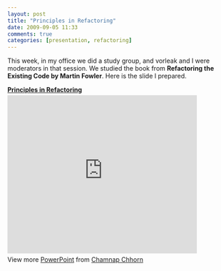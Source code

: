 ```yaml
---
layout: post
title: "Principles in Refactoring"
date: 2009-09-05 11:33
comments: true
categories: [presentation, refactoring]
---
```

This week, in my office we did a study group, and vorleak and I were moderators in that session. We studied the book from **Refactoring the Existing Code by Martin Fowler**. Here is the slide I prepared.

<div style="width:425px" id="__ss_1961578"> <strong style="display:block;margin:12px 0 4px"><a href="http://www.slideshare.net/cchamnap/principles-in-refactoring" title="Principles in Refactoring" target="_blank">Principles in Refactoring</a></strong> <iframe src="http://www.slideshare.net/slideshow/embed_code/1961578" width="425" height="355" frameborder="0" marginwidth="0" marginheight="0" scrolling="no" allowfullscreen></iframe> <div style="padding:5px 0 12px"> View more <a href="http://www.slideshare.net/thecroaker/death-by-powerpoint" target="_blank">PowerPoint</a> from <a href="http://www.slideshare.net/cchamnap" target="_blank">Chamnap Chhorn</a> </div> </div>
